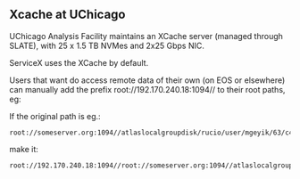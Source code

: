 ## <span id="xcache_uchicago"></span> Xcache at UChicago

UChicago Analysis Facility maintains an XCache server (managed through SLATE), with 25 x 1.5 TB NVMes and 2x25 Gbps NIC.

ServiceX uses the XCache by default.

Users that want do access remote data of their own (on EOS or elsewhere) can manually add the prefix root://192.170.240.18:1094// to their root paths, eg:

If the original path is eg.:

    root://someserver.org:1094//atlaslocalgroupdisk/rucio/user/mgeyik/63/c4/user.mgeyik.26617246._000006.out.root

make it:

    root://192.170.240.18:1094//root://someserver.org:1094//atlaslocalgroupdisk/rucio/user/mgeyik/63/c4/user.mgeyik.26617246._000006.out.root
